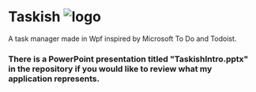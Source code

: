 # Taskish ![logo](https://github.com/Vasile-Caspirovschi/Taskish/assets/97791123/1d8b7a23-9efc-472d-9536-3fc200850c92)

A task manager made in Wpf inspired by Microsoft To Do and Todoist.
###  There is a PowerPoint presentation titled "TaskishIntro.pptx" in the repository if you would like to review what my application represents.
